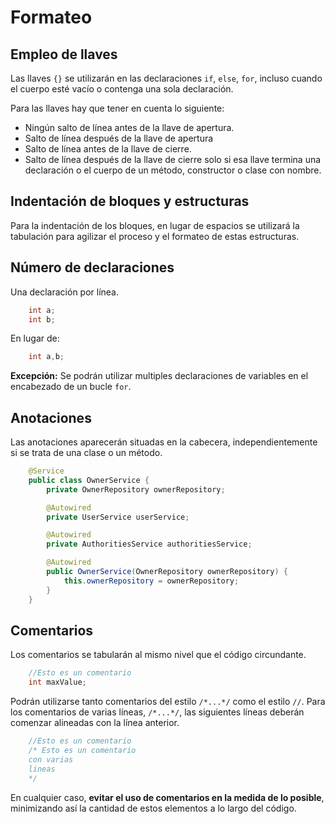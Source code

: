 # Formateo

## Empleo de llaves

Las llaves `{}` se utilizarán en las declaraciones `if`, `else`, `for`, incluso cuando el cuerpo esté vacío o contenga una sola declaración.

Para las llaves hay que tener en cuenta lo siguiente:

- Ningún salto de línea antes de la llave de apertura.
- Salto de línea después de la llave de apertura
- Salto de línea antes de la llave de cierre.
- Salto de línea después de la llave de cierre solo si esa llave termina una declaración o el cuerpo de un método, constructor o clase con nombre.

## Indentación de bloques y estructuras

Para la indentación de los bloques, en lugar de espacios se utilizará la tabulación para agilizar el proceso y el formateo de estas estructuras.

## Número de declaraciones

Una declaración por línea.

```java
    int a;
    int b; 
```

En lugar de:

```java
    int a,b;
```

**Excepción:** Se podrán utilizar multiples declaraciones de variables en el encabezado de un bucle `for`.

## Anotaciones

Las anotaciones aparecerán situadas en la cabecera, independientemente si se trata de una clase o un método.

```java
    @Service
    public class OwnerService {
        private OwnerRepository ownerRepository;

        @Autowired
        private UserService userService;

        @Autowired
        private AuthoritiesService authoritiesService;

        @Autowired
        public OwnerService(OwnerRepository ownerRepository) {
            this.ownerRepository = ownerRepository;
        }
    }
```

## Comentarios

Los comentarios se tabularán al mismo nivel que el código circundante.

```java
    //Esto es un comentario
    int maxValue;
```

Podrán utilizarse tanto comentarios del estilo `/*...*/` como el estilo `//`. Para los comentarios de varias líneas, `/*...*/`, las siguientes líneas deberán comenzar alineadas con la línea anterior.

```java
    //Esto es un comentario
    /* Esto es un comentario
    con varias
    lineas
    */
```

 En cualquier caso, **evitar el uso de comentarios en la medida de lo posible**, minimizando así la cantidad de estos elementos a lo largo del código.

